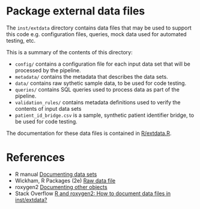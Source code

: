 # Package external data files

The `inst/extdata` directory contains data files that may be used to support this code e.g. configuration files, queries, mock data used for automated testing, etc.

This is a summary of the contents of this directory:

- `config/` contains a configuration file for each input data set that will be processed by the pipeline.
- `metadata/` contains the metadata that describes the data sets.
- `data/` contains raw sythetic sample data, to be used for code testing.
- `queries/` contains SQL queries used to process data as part of the pipeline.
- `validation_rules/` contains metadata definitions used to verify the contents of input data sets
- `patient_id_bridge.csv` is a sample, synthetic patient identifier bridge, to be used for code testing.

The documentation for these data files is contained in [R/extdata.R](../../R/extdata.R).

# References

- R manual [Documenting data sets](https://cran.r-project.org/doc/manuals/R-exts.html#Documenting-data-sets)
- Wickham, R Packages (2e) [Raw data file](https://r-pkgs.org/data.html#sec-data-extdata)
- roxygen2 [Documenting other objects](https://roxygen2.r-lib.org/articles/rd-other.html)
- Stack Overflow [R and roxygen2: How to document data files in inst/extdata?](https://stackoverflow.com/a/36283724)
